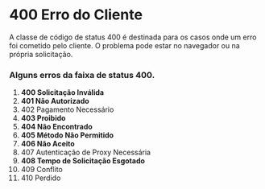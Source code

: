 # 400 Erro do Cliente

A classe de código de status 400 é destinada para os casos onde um erro foi cometido pelo cliente.
O problema pode estar no navegador ou na própria solicitação.

### Alguns erros da faixa de status 400.

1. **400 Solicitação Inválida**
2. **401 Não Autorizado**
3. 402 Pagamento Necessário
4. **403 Proibido**
5. **404 Não Encontrado**
6. **405 Método Não Permitido**
7. **406 Não Aceito**
8. 407 Autenticação de Proxy Necessária
9. **408 Tempo de Solicitação Esgotado**
10. 409 Conflito
11. 410 Perdido

